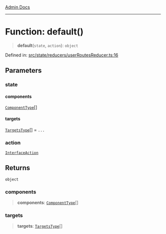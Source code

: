 [Admin Docs](/)

***

# Function: default()

> **default**(`state`, `action`): `object`

Defined in: [src/state/reducers/userRoutesReducer.ts:16](https://github.com/abhassen44/talawa-admin/blob/285f7384c3d26b5028a286d84f89b85120d130a2/src/state/reducers/userRoutesReducer.ts#L16)

## Parameters

### state

#### components

[`ComponentType`](../type-aliases/ComponentType.md)[]

#### targets

[`TargetsType`](../type-aliases/TargetsType.md)[] = `...`

### action

[`InterfaceAction`](../../../helpers/Action/interfaces/InterfaceAction.md)

## Returns

`object`

### components

> **components**: [`ComponentType`](../type-aliases/ComponentType.md)[]

### targets

> **targets**: [`TargetsType`](../type-aliases/TargetsType.md)[]
